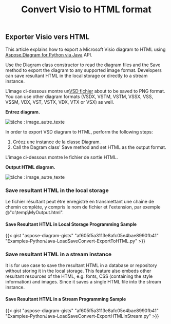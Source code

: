 ﻿---
title: Convert Visio to HTML format 
linktitle: Convert Visio to HTML
type: docs
weight: 30
url: /fr/python-java/convert-visio-to-html/
description: This topic show you how to convert Visio to html formats using Aspose.Diagram for Python via Java. Convert VSD, VSS, VDW, VST, VSDX, VSSX, VSTX, VSDM, VSTM, VSSM to html with a few lines of code.
---
## **Exporter Visio vers HTML** ##
This article explains how to export a Microsoft Visio diagram to HTML using [Aspose.Diagram for Python via Java](https://products.aspose.com/diagram/python-java/) API.

Use the Diagram class constructor to read the diagram files and the Save method to export the diagram to any supported image format. Developers can save resultant HTML in the local storage or directly to a stream instance.

 L'image ci-dessous montre un[VSD fichier](ExportToHTML.vsd) about to be saved to PNG format. You can use other diagram formats (VSDX, VSTM, VSTM, VSSX, VSS, VSSM, VDX, VST, VSTX, VDX, VTX or VSX) as well.

**Entrez diagram.**

![tâche : image_autre_texte](http://i.imgur.com/YX4BNNq.png)

In order to export VSD diagram to HTML, perform the following steps:

1. Créez une instance de la classe Diagram.
1. Call the Dagram class' Save method and set HTML as the output format.

L'image ci-dessous montre le fichier de sortie HTML.

**Output HTML diagram.**

![tâche : image_autre_texte](http://i.imgur.com/syavUqI.png)

### **Save resultant HTML in the local storage**
Le fichier résultant peut être enregistré en transmettant une chaîne de chemin complète, y compris le nom de fichier et l'extension, par exemple @"c:\temp\MyOutput.html".

#### **Save Resultant HTML in Local Storage Programming Sample**
{{< gist "aspose-diagram-gists" "af605f5a3113e8afc05e4bae8990fb41" "Examples-PythonJava-LoadSaveConvert-ExportToHTML.py" >}}



### **Save resultant HTML in a stream instance**
It is for use case to save the resultant HTML in a database or repository without storing it in the local storage. This feature also embeds other resultant resources of the HTML, e.g. fonts, CSS (containing the style information) and images. Since it saves a single HTML file into the stream instance.
#### **Save Resultant HTML in a Stream Programming Sample**
{{< gist "aspose-diagram-gists" "af605f5a3113e8afc05e4bae8990fb41" "Examples-PythonJava-LoadSaveConvert-ExportHTMLinStream.py" >}}
